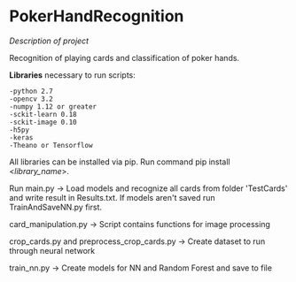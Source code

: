 # PokerHandRecognition

 _Description of project_ 
 
 Recognition of playing cards and classification of poker hands. 

 **Libraries** necessary to run scripts:
    
    -python 2.7
    -opencv 3.2
    -numpy 1.12 or greater
    -sckit-learn 0.18
    -sckit-image 0.10
    -h5py
    -keras
    -Theano or Tensorflow

  All libraries can be installed via pip. Run command pip install <_library_name_>.

  Run main.py -> Load models and recognize all cards from folder 'TestCards' and write result in Results.txt. If models aren't saved run TrainAndSaveNN.py first.
  
  card_manipulation.py -> Script contains functions for image processing
  
  crop_cards.py and preprocess_crop_cards.py -> Create dataset to run through neural network
  
  train_nn.py -> Create models for NN and Random Forest and save to file
  
  


